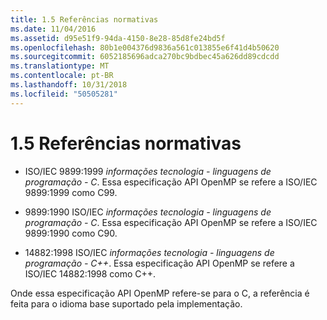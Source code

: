 ```yaml
---
title: 1.5 Referências normativas
ms.date: 11/04/2016
ms.assetid: d95e51f9-94da-4150-8e28-85d8fe24bd5f
ms.openlocfilehash: 80b1e004376d9836a561c013855e6f41d4b50620
ms.sourcegitcommit: 6052185696adca270bc9bdbec45a626dd89cdcdd
ms.translationtype: MT
ms.contentlocale: pt-BR
ms.lasthandoff: 10/31/2018
ms.locfileid: "50505281"
---
```

# <a name="15-normative-references"></a>1.5 Referências normativas

- ISO/IEC 9899:1999 *informações tecnologia - linguagens de programação - C*. Essa especificação API OpenMP se refere a ISO/IEC 9899:1999 como C99.

- 9899:1990 ISO/IEC *informações tecnologia - linguagens de programação - C*. Essa especificação API OpenMP se refere a ISO/IEC 9899:1990 como C90.

- 14882:1998 ISO/IEC *informações tecnologia - linguagens de programação - C++*. Essa especificação API OpenMP se refere a ISO/IEC 14882:1998 como C++.

Onde essa especificação API OpenMP refere-se para o C, a referência é feita para o idioma base suportado pela implementação.